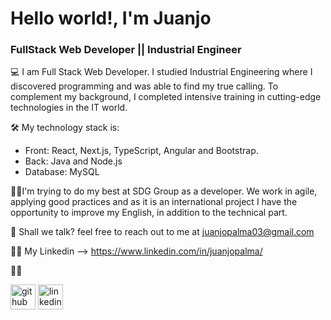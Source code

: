 # Hello world!, I'm Juanjo
### FullStack Web Developer || Industrial Engineer 

💻 I am Full Stack Web Developer. I studied Industrial Engineering where I discovered programming and was able to find my true calling. To complement my background, I completed intensive training in cutting-edge technologies in the IT world.

🛠 My technology stack is:
- Front: React, Next.js, TypeScript, Angular and Bootstrap.
- Back: Java and Node.js
- Database: MySQL

👨‍💻I'm trying to do my best at SDG Group as a developer. We work in agile, applying good practices and as it is an international project I have the opportunity to improve my English, in addition to the technical part.

📧 Shall we talk?  feel free to reach out to me at juanjopalma03@gmail.com

👨‍💻 My Linkedin --> https://www.linkedin.com/in/juanjopalma/

🙋‍♂️

[<img src='https://cdn.jsdelivr.net/npm/simple-icons@3.0.1/icons/github.svg' alt='github' height='40'>](https://github.com/Juanjopalma)  [<img src='https://cdn.jsdelivr.net/npm/simple-icons@3.0.1/icons/linkedin.svg' alt='linkedin' height='40'>](https://www.linkedin.com/in/juanjopalma/)  






